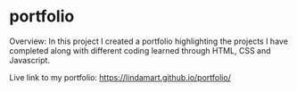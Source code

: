 # portfolio

Overview:  In this project I created a portfolio highlighting the projects I have completed along with different coding learned through HTML, CSS and Javascript.

Live link to my portfolio: https://lindamart.github.io/portfolio/
